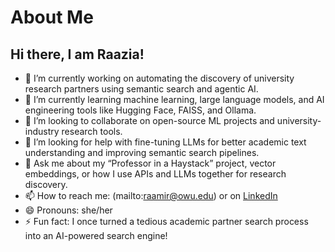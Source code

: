 # About Me
## Hi there, I am Raazia!

- 🔭 I’m currently working on automating the discovery of university research partners using semantic search and agentic AI.
- 🌱 I’m currently learning machine learning, large language models, and AI engineering tools like Hugging Face, FAISS, and Ollama.
- 👯 I’m looking to collaborate on open-source ML projects and university-industry research tools.
- 🤔 I’m looking for help with fine-tuning LLMs for better academic text understanding and improving semantic search pipelines.
- 💬 Ask me about my “Professor in a Haystack” project, vector embeddings, or how I use APIs and LLMs together for research discovery.
- 📫 How to reach me: (mailto:raamir@owu.edu) or on [LinkedIn]([https://www.linkedin.com/](https://www.linkedin.com/in/raazia-aamir-0a8bab2bb?lipi=urn%3Ali%3Apage%3Ad_flagship3_profile_view_base_contact_details%3Bq52kTGmFT0q9BLMcDzvQUg%3D%3D))
- 😄 Pronouns: she/her
- ⚡ Fun fact: I once turned a tedious academic partner search process into an AI-powered search engine!
